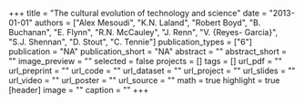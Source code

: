+++
title = "The cultural evolution of technology and science"
date = "2013-01-01"
authors = ["Alex Mesoudi", "K.N. Laland", "Robert Boyd", "B. Buchanan", "E. Flynn", "R.N. McCauley", "J. Renn", "V. {Reyes- Garcia}", "S.J. Shennan", "D. Stout", "C. Tennie"]
publication_types = ["6"]
publication = "NA"
publication_short = "NA"
abstract = ""
abstract_short = ""
image_preview = ""
selected = false
projects = []
tags = []
url_pdf = ""
url_preprint = ""
url_code = ""
url_dataset = ""
url_project = ""
url_slides = ""
url_video = ""
url_poster = ""
url_source = ""
math = true
highlight = true
[header]
image = ""
caption = ""
+++
